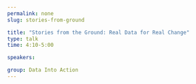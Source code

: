 ```yaml
---
permalink: none
slug: stories-from-ground

title: "Stories from the Ground: Real Data for Real Change"
type: talk
time: 4:10-5:00

speakers:

group: Data Into Action
---
```

